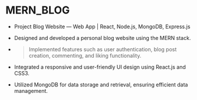 # MERN_BLOG
- Project Blog Website — Web App | React, Node.js, MongoDB, Express.js

- Designed and developed a personal blog website using the MERN stack.

- >Implemented features such as user authentication, blog post creation, commenting, and liking functionality.

- Integrated a responsive and user-friendly UI design using React.js and CSS3.

- Utilized MongoDB for data storage and retrieval, ensuring efficient data management.

